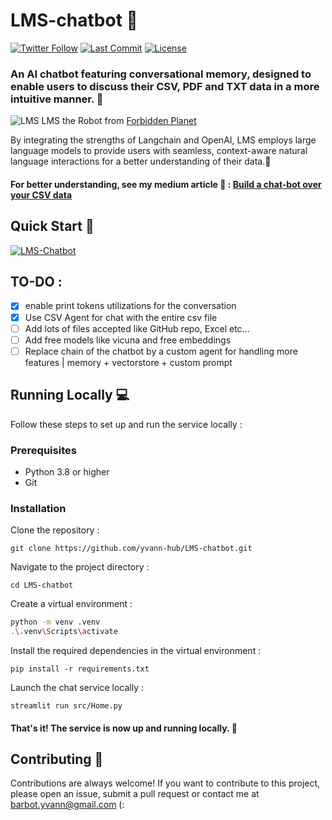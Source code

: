 # LMS-chatbot 🤖

[![Twitter Follow](https://img.shields.io/twitter/follow/yvann_hub?style=social)](https://twitter.com/yvann_hub)
[![Last Commit](https://img.shields.io/github/last-commit/yvann-hub/LMS-chatbot)](https://github.com/yvann-hub/LMS-chatbot/commits/main)
[![License](https://img.shields.io/github/license/yvann-hub/LMS-chatbot)](https://github.com/yvann-hub/LMS-chatbot/blob/main/LICENSE)




### An AI chatbot featuring conversational memory, designed to enable users to discuss their CSV, PDF and TXT data in a more intuitive manner. 📄
![LMS](LMS-pic.png)
LMS the Robot from [Forbidden Planet](https://youtu.be/bflfQN_YsTM)

By integrating the strengths of Langchain and OpenAI, LMS employs large language models to provide users with seamless, 
context-aware natural language interactions for a better understanding of their data.🧠
#### For better understanding, see my medium article 🖖 : [Build a chat-bot over your CSV data](https://medium.com/@yvann-hub/build-a-chatbot-on-your-csv-data-with-langchain-and-openai-ed121f85f0cd)
## Quick Start 🚀

[![LMS-Chatbot](https://img.shields.io/static/v1?label=LMS-Chatbot&message=Visit%20Website&color=ffffff&labelColor=ADD8E6&style=for-the-badge)](https://LMS-chatbot.com)

## TO-DO :
- [x] enable print tokens utilizations for the conversation
- [x] Use CSV Agent for chat with the entire csv file
- [ ] Add lots of files accepted like GitHub repo, Excel etc...
- [ ] Add free models like vicuna and free embeddings
- [ ] Replace chain of the chatbot by a custom agent for handling more features | memory + vectorstore + custom prompt

## Running Locally 💻
Follow these steps to set up and run the service locally :

### Prerequisites
- Python 3.8 or higher
- Git

### Installation
Clone the repository :

`git clone https://github.com/yvann-hub/LMS-chatbot.git`


Navigate to the project directory :

`cd LMS-chatbot`


Create a virtual environment :
```bash
python -m venv .venv
.\.venv\Scripts\activate
```

Install the required dependencies in the virtual environment :

`pip install -r requirements.txt`


Launch the chat service locally :

`streamlit run src/Home.py`

#### That's it! The service is now up and running locally. 🤗

## Contributing 🙌
Contributions are always welcome! If you want to contribute to this project, please open an issue, submit a pull request or contact me at barbot.yvann@gmail.com (:


